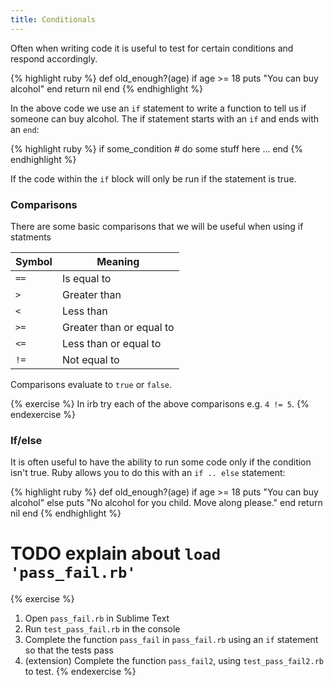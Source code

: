 ```yaml
---
title: Conditionals
---
```


Often when writing code it is useful to test for certain conditions and respond accordingly.

{% highlight ruby %}
def old_enough?(age)
	if age >= 18
		puts "You can buy alcohol"
	end
	return nil
end
{% endhighlight %}

In the above code we use an `if` statement to write a function to tell us if someone can buy alcohol. The if statement starts with an `if` and ends with an `end`:

{% highlight ruby %}
if some_condition
	# do some stuff here ...
end
{% endhighlight %}

If the code within the `if` block will only be run if the statement is true.

### Comparisons

There are some basic comparisons that we will be useful when using if statments

Symbol | Meaning
---- | ----
`==` | Is equal to
`>`  | Greater than 
`<`  | Less than
`>=` | Greater than or equal to
`<=` | Less than or equal to
`!=` | Not equal to

Comparisons evaluate to `true` or `false`.

{% exercise %}
In irb try each of the above comparisons e.g. `4 != 5`.
{% endexercise %}

### If/else

It is often useful to have the ability to run some code only if the condition isn't true. Ruby allows you to do this with an `if .. else` statement:

{% highlight ruby %}
def old_enough?(age)
	if age >= 18
		puts "You can buy alcohol"
	else
		puts "No alcohol for you child. Move along please."
	end
	return nil
end
{% endhighlight %}

# TODO explain about `load 'pass_fail.rb'`

{% exercise %}
1. Open `pass_fail.rb` in Sublime Text
2. Run `test_pass_fail.rb` in the console
3. Complete the function `pass_fail` in `pass_fail.rb` using an `if` statement so that the tests pass
4. (extension) Complete the function `pass_fail2`, using `test_pass_fail2.rb` to test.
{% endexercise %}



